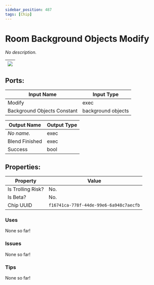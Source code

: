 ```yaml
---
sidebar_position: 487
tags: [Chip]
---
```


# Room Background Objects Modify


*No description.*

| ![](https://images-ext-2.discordapp.net/external/MPmIaQzlEPmgGWlgi-WxBBXt0Bjv_zWPkg1y1f_sy3s/https/www.recroomcircuits.com/image/circuit/absolute-value?width=206&height=108) |
|-----|

## Ports:

| Input Name | Input Type |
|-----------|-----------|
| Modify | exec |
| Background Objects Constant | background objects |

| Output Name | Output Type |
|-----------|-----------|
| *No name.* | exec |
| Blend Finished | exec |
| Success | bool |

## Properties:

| Property  | Value |
|-------------------|-----------|
| Is Trolling Risk? | No. |
| Is Beta? | No. |
| Chip UUID | `f16741ca-778f-44de-99e6-6a948c7aecfb` |

### Uses
None so far!

### Issues
None so far!

### Tips
None so far!
